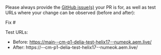 Please always provide the [GitHub issue(s)](../issues) your PR is for, as well as test URLs where your change can be observed (before and after):

Fix #<gh-issue-id>

Test URLs:
- Before: https://main--cm-p1-delia-test-helix17--numeok.aem.live/
- After: https://<branch>--cm-p1-delia-test-helix17--numeok.aem.live/
